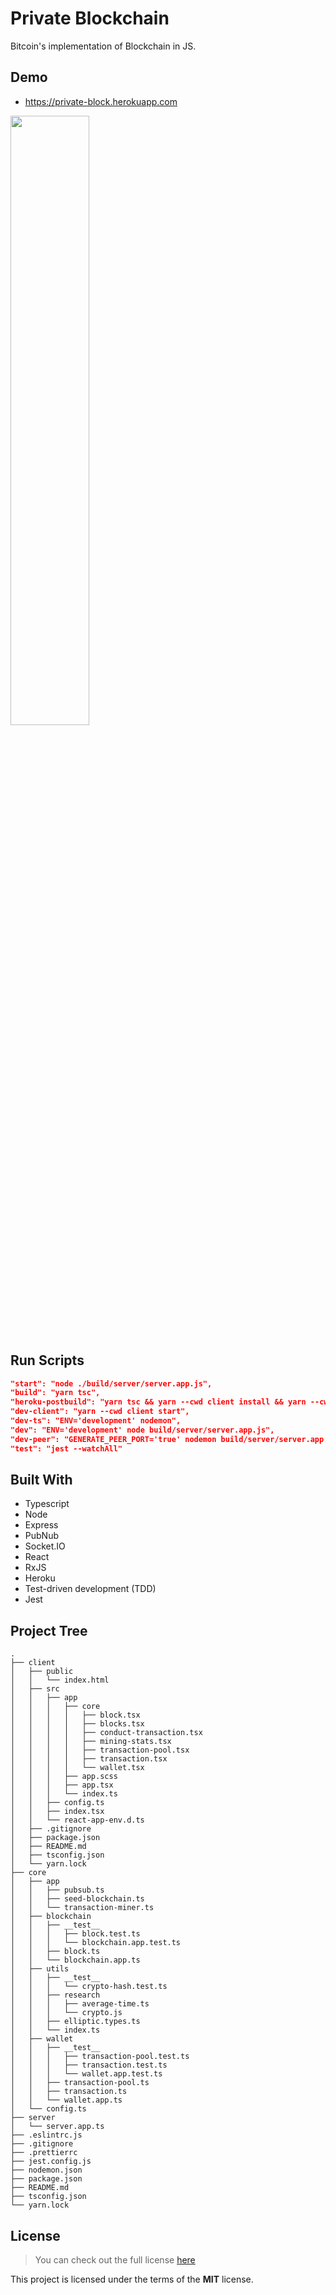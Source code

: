 # Private Blockchain

Bitcoin's implementation of Blockchain in JS.

## Demo

* https://private-block.herokuapp.com

<img src="https://i.ibb.co/8PR1nQH/Screen-Shot-2020-07-04-at-20-36-35.png" width="50%">

## Run Scripts
```json
"start": "node ./build/server/server.app.js",
"build": "yarn tsc",
"heroku-postbuild": "yarn tsc && yarn --cwd client install && yarn --cwd client build",
"dev-client": "yarn --cwd client start",
"dev-ts": "ENV='development' nodemon",
"dev": "ENV='development' node build/server/server.app.js",
"dev-peer": "GENERATE_PEER_PORT='true' nodemon build/server/server.app.js",
"test": "jest --watchAll"
```

## Built With
* Typescript
* Node
* Express
* PubNub
* Socket.IO
* React
* RxJS
* Heroku
* Test-driven development (TDD)
* Jest

## Project Tree
```
.
├── client
│   ├── public
│   │   └── index.html
│   ├── src
│   │   ├── app
│   │   │   ├── core
│   │   │   │   ├── block.tsx
│   │   │   │   ├── blocks.tsx
│   │   │   │   ├── conduct-transaction.tsx
│   │   │   │   ├── mining-stats.tsx
│   │   │   │   ├── transaction-pool.tsx
│   │   │   │   ├── transaction.tsx
│   │   │   │   └── wallet.tsx
│   │   │   ├── app.scss
│   │   │   ├── app.tsx
│   │   │   └── index.ts
│   │   ├── config.ts
│   │   ├── index.tsx
│   │   └── react-app-env.d.ts
│   ├── .gitignore
│   ├── package.json
│   ├── README.md
│   ├── tsconfig.json
│   └── yarn.lock
├── core
│   ├── app
│   │   ├── pubsub.ts
│   │   ├── seed-blockchain.ts
│   │   └── transaction-miner.ts
│   ├── blockchain
│   │   ├── __test__
│   │   │   ├── block.test.ts
│   │   │   └── blockchain.app.test.ts
│   │   ├── block.ts
│   │   └── blockchain.app.ts
│   ├── utils
│   │   ├── __test__
│   │   │   └── crypto-hash.test.ts
│   │   ├── research
│   │   │   ├── average-time.ts
│   │   │   └── crypto.js
│   │   ├── elliptic.types.ts
│   │   └── index.ts
│   ├── wallet
│   │   ├── __test__
│   │   │   ├── transaction-pool.test.ts
│   │   │   ├── transaction.test.ts
│   │   │   └── wallet.app.test.ts
│   │   ├── transaction-pool.ts
│   │   ├── transaction.ts
│   │   └── wallet.app.ts
│   └── config.ts
├── server
│   └── server.app.ts
├── .eslintrc.js
├── .gitignore
├── .prettierrc
├── jest.config.js
├── nodemon.json
├── package.json
├── README.md
├── tsconfig.json
└── yarn.lock
```

## License
>You can check out the full license [here](https://github.com/deployAt/blockchain/blob/master/LICENSE)

This project is licensed under the terms of the **MIT** license.
